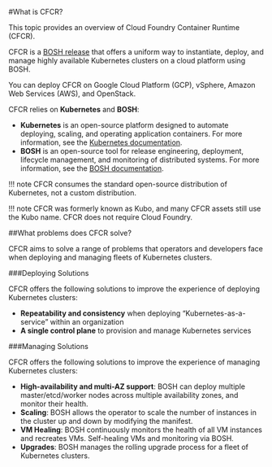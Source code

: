 #What is CFCR?

This topic provides an overview of Cloud Foundry Container Runtime (CFCR).

CFCR is a [BOSH release](https://github.com/cloudfoundry-incubator/kubo-release) that offers a uniform way to instantiate, deploy, and manage highly available Kubernetes clusters on a cloud platform using BOSH. 

You can deploy CFCR on Google Cloud Platform (GCP), vSphere, Amazon Web Services (AWS), and OpenStack.

CFCR relies on **Kubernetes** and **BOSH**:

* **Kubernetes** is an open-source platform designed to automate deploying, scaling, and operating application containers. For more information, see the [Kubernetes documentation](https://kubernetes.io/docs/home/).
* **BOSH** is an open-source tool for release engineering, deployment, lifecycle management, and monitoring of distributed systems. For more information, see the [BOSH documentation](https://bosh.io/docs).

!!! note
	CFCR consumes the standard open-source distribution of Kubernetes, not a custom distribution. 

!!! note
	CFCR was formerly known as Kubo, and many CFCR assets still use the Kubo name. CFCR does not require Cloud Foundry.

##What problems does CFCR solve?

CFCR aims to solve a range of problems that operators and developers face when deploying and managing fleets of Kubernetes clusters.

###Deploying Solutions

CFCR offers the following solutions to improve the experience of deploying Kubernetes clusters:

* **Repeatability and consistency** when deploying “Kubernetes-as-a-service” within an organization
* **A single control plane** to provision and manage Kubernetes services

###Managing Solutions

CFCR offers the following solutions to improve the experience of managing Kubernetes clusters:

* **High-availability and multi-AZ support**: BOSH can deploy multiple master/etcd/worker nodes across multiple availability zones, and monitor their health.
* **Scaling**: BOSH allows the operator to scale the number of instances in the cluster up and down by modifying the manifest.
* **VM Healing**: BOSH continuously monitors the health of all VM instances and recreates VMs. 
Self-healing VMs and monitoring via BOSH.
* **Upgrades**: BOSH manages the rolling upgrade process for a fleet of Kubernetes clusters.
